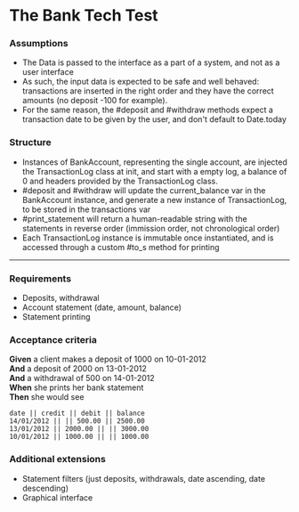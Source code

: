 # The Bank Tech Test

### Assumptions
* The Data is passed to the interface as a part of a system, and not as a user interface
* As such, the input data is expected to be safe and well behaved: transactions are inserted in the right order and they have the correct amounts (no deposit -100 for example).
* For the same reason, the #deposit and #withdraw methods expect a transaction date to be given by the user, and don't default to Date.today

### Structure
* Instances of BankAccount, representing the single account, are injected the TransactionLog class at init, and start with a empty log, a balance of 0 and headers provided by the TransactionLog class.
* #deposit and #withdraw will update the current_balance var in the BankAccount instance, and generate a new instance of TransactionLog, to be stored in the transactions var
* #print_statement will return a human-readable string with the statements in reverse order (immission order, not chronological order)
* Each TransactionLog instance is immutable once instantiated, and is accessed through a custom #to_s method for printing


**************


### Requirements
* Deposits, withdrawal
* Account statement (date, amount, balance)
* Statement printing

### Acceptance criteria

**Given** a client makes a deposit of 1000 on 10-01-2012  
**And** a deposit of 2000 on 13-01-2012  
**And** a withdrawal of 500 on 14-01-2012  
**When** she prints her bank statement  
**Then** she would see  


```
date || credit || debit || balance
14/01/2012 || || 500.00 || 2500.00
13/01/2012 || 2000.00 || || 3000.00
10/01/2012 || 1000.00 || || 1000.00
```

### Additional extensions

* Statement filters (just deposits, withdrawals, date ascending, date descending)
* Graphical interface
